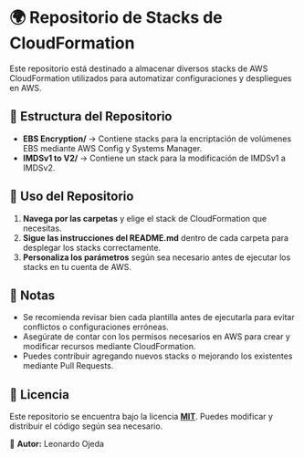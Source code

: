 # 🌍 Repositorio de Stacks de CloudFormation

Este repositorio está destinado a almacenar diversos stacks de AWS CloudFormation utilizados para automatizar configuraciones y despliegues en AWS.

## 📂 Estructura del Repositorio

- **EBS Encryption/** → Contiene stacks para la encriptación de volúmenes EBS mediante AWS Config y Systems Manager.
- **IMDSv1 to V2/** → Contiene un stack para la modificación de IMDSv1 a IMDSv2.

## 🚀 Uso del Repositorio

1. **Navega por las carpetas** y elige el stack de CloudFormation que necesitas.
2. **Sigue las instrucciones del README.md** dentro de cada carpeta para desplegar los stacks correctamente.
3. **Personaliza los parámetros** según sea necesario antes de ejecutar los stacks en tu cuenta de AWS.

## 📌 Notas
- Se recomienda revisar bien cada plantilla antes de ejecutarla para evitar conflictos o configuraciones erróneas.
- Asegúrate de contar con los permisos necesarios en AWS para crear y modificar recursos mediante CloudFormation.
- Puedes contribuir agregando nuevos stacks o mejorando los existentes mediante Pull Requests.

## 📝 Licencia
Este repositorio se encuentra bajo la licencia [**MIT**](https://opensource.org/licenses/MIT). Puedes modificar y distribuir el código según sea necesario.

📌 **Autor:** Leonardo Ojeda

